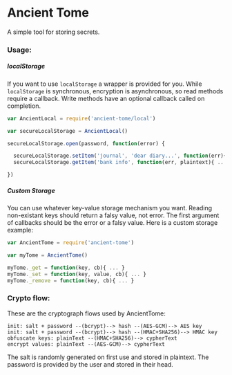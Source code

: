 # Ancient Tome

A simple tool for storing secrets.


### Usage:

##### localStorage

If you want to use `localStorage` a wrapper is provided for you.
While `localStorage` is synchronous, encryption is asynchronous,
so read methods require a callback.
Write methods have an optional callback called on completion.

```js
var AncientLocal = require('ancient-tome/local')

var secureLocalStorage = AncientLocal()

secureLocalStorage.open(password, function(error) {

  secureLocalStorage.setItem('journal', 'dear diary...', function(err){ ... })
  secureLocalStorage.getItem('bank info', function(err, plaintext){ ... })

})
```

##### Custom Storage

You can use whatever key-value storage mechanism you want.
Reading non-existant keys should return a falsy value, not error.
The first argument of callbacks should be the error or a falsy value.
Here is a custom storage example:

```js
var AncientTome = require('ancient-tome')

var myTome = AncientTome()

myTome._get = function(key, cb){ ... }
myTome._set = function(key, value, cb){ ... }
myTome._remove = function(key, cb){ ... }
```

### Crypto flow:

These are the cryptograph flows used by AncientTome:

```
init: salt + password --(bcrypt)--> hash --(AES-GCM)--> AES key
init: salt + password --(bcrypt)--> hash --(HMAC+SHA256)--> HMAC key
obfuscate keys: plainText --(HMAC+SHA256)--> cypherText
encrypt values: plainText --(AES-GCM)--> cypherText
```

The salt is randomly generated on first use and stored in plaintext.
The password is provided by the user and stored in their head.